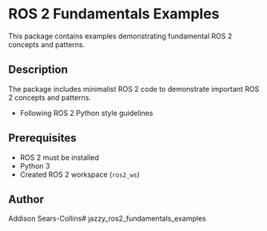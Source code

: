 # ROS 2 Fundamentals Examples
 
This package contains examples demonstrating fundamental ROS 2 concepts and patterns.
 
## Description
 
The package includes minimalist ROS 2 code to demonstrate important ROS 2 concepts and patterns.
- Following ROS 2 Python style guidelines
 
## Prerequisites
 
- ROS 2 must be  installed
- Python 3
- Created ROS 2 workspace (`ros2_ws`)
 
## Author
 
Addison Sears-Collins# jazzy_ros2_fundamentals_examples
